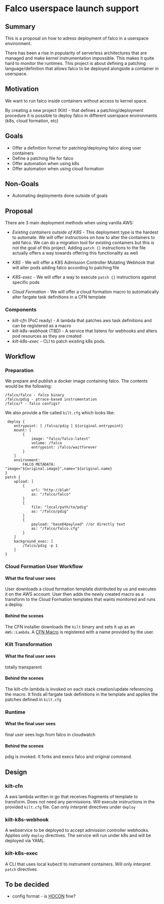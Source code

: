 # Falco userspace launch support

## Summary

This is a proposal on how to adress deployment of falco in a userspace
 environment.

There has been a rise in popularity of serverless architectures that are 
managed and make kernel instrumentation impossible. This makes it quite hard to
monitor the runtimes. This project is about defining a patching language/definition
that allows falco to be deployed alongside a container in userspace.

## Motivation 

We want to run falco inside containers without access to kernel space.

By creating a new project (Kilt) - that defines a patching/deployment procedure 
it is possible to deploy falco in different userspace environments (k8s, cloud 
formation, etc) 

## Goals

- Offer a definition format for patching/deploying falco along user containers
- Define a patching file for falco
- Offer automation when using k8s
- Offer automation when using cloud formation


## Non-Goals

- Automating deployments done outside of goals

## Proposal

There are 3 main deployment methods when using vanilla AWS: 

- *Existing containers outside of K8S* - This deployment type is the hardest to automate. We 
will offer instructions on how to alter the containers to add falco. We can do 
a migration tool for existing containers but this is not the goal of this
 project. Adding `patch {}` instructions to the file actually offers a way
towards offering this functionality as well

- *K8S* - We will offer a K8S Admission Controller Mutating Webhook that will 
alter pods adding falco according to patching file

- *K8S-exec* - We will offer a way to execute `patch {}` instructions against 
specific pods

- *Cloud Formation* - We will offer a cloud formation macro to automatically 
alter fargate task definitions in a CFN template



### Components
- *kilt-cfn* (PoC ready) - A lambda that patches aws task definitions and can
 be registered as a macro
- *kilt-k8s-webhook* (TBD) - A service that listens for webhooks and alters pod
 resources as they are created
- *kilt-k8s-exec* - CLI to patch existing k8s pods.


## Workflow 
### Preparation
We prepare and publish a docker image containing falco. The contents would be 
the following:

```
/falco/falco - falco binary
/falco/pdig - ptrace-based instrumentation
/falco/* - falco configs?
```

We also provide a file called `kilt.cfg` which looks like:

```
 deploy {
    entrypoint: [ /falco/pdig ] ${original.entrypoint}
    mount: [
        {
            image: "falco/falco:latest"
            volume: /falco
            entrypoint: /falco/waitforever
        }
    ]
	environment:
		FALCO_METADATA: "image="${original.image}",name="${original.name}
}
patch {
    upload: [
        {
            url: "http://blah"
            as: "/falco/falco"
        }
        {
            file: "local/path/to/pdig"
            as: "/falco/pdig"
        }
        {
            payload: "base64payload" //or directly text
            as: "/falco/falco.cfg"
        }
    ]
    background_exec: [
        /falco/pdig -p 1
    ]
}
```

### Cloud Formation User Workflow
#### What the final user sees
User downloads a cloud formation template distributed by us and executes it on
 the AWS account. 
User then adds the newly created macro as a transform to the Cloud Formation
 templates that wants monitored and runs a deploy.

#### Behind the scenes
The CFN installer downloads the `kilt` binary and sets it up as an
 `AWS::Lambda`. A [CFN Macro](https://docs.aws.amazon.com/AWSCloudFormation/latest/UserGuide/template-macros.html)
 is registered with a name provided by the user.

### Kilt Transformation

#### What the final user sees
totally transparent

#### Behind the scenes
The kilt-cfn lambda is invoked on each stack creation/update referencing the
 macro. It finds all fargate task definitions in the template and applies the 
patches defined in `kilt.cfg`
  
### Runtime
#### What the final user sees
final user sees logs from falco in cloudwatch

#### Behind the scenes
pdig is invoked. It forks and execs falco and original command.


## Design

### kilt-cfn
A aws lambda written in go that receives fragments of template to transform. 
Does not need any permissions. Will execute instructions in the provided 
`kilt.cfg` file. Can only interpret directives under `deploy`

### kilt-k8s-webhook
A webservice to be deployed to accept admission controller webhooks. 
Applies only `deploy` directives. The service will run under k8s and will be 
deployed via YAML.

### kilt-k8s-exec
A CLI that uses local kubectl to instrument containers. Will only interpret 
`patch` directives

## To be decided
* config format - is [HOCON](https://github.com/lightbend/config/blob/master/HOCON.md) fine?